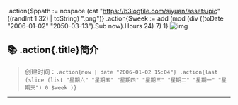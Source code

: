 .action{$ppath := nospace (cat "https://b3logfile.com/siyuan/assets/pic" ((randInt 1 32) | toString) ".png")}
.action{$week := add (mod (div ((toDate "2006-01-02" "2050-03-13").Sub now).Hours 24) 7) 1}
![img](.action{$ppath})

## 📚 .action{.title}简介

> 创建时间：`.action{now | date "2006-01-02 15:04"} .action{last (slice (list "星期六" "星期五" "星期四" "星期三" "星期二" "星期一" "星期天") 0 $week )}`
>

---